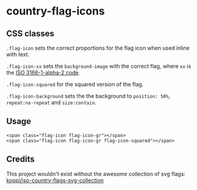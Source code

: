 country-flag-icons
==================


CSS classes
-----------


`.flag-icon` sets the correct proportions for the flag icon when used inline with text.

`.flag-icon-xx` sets the `background-image` with the correct flag, where `xx` is the [ISO 3166-1-alpha-2 code](http://www.iso.org/iso/country_names_and_code_elements).

`.flag-icon-squared` for the squared version of the flag.

`.flag-icon-background` sets the the background to `position: 50%`, `repeat:no-repeat` and `size:contain`.


Usage
-----

    <span class="flag-icon flag-icon-gr"></span>
    <span class="flag-icon flag-icon-gr flag-icon-squared"></span>

Credits
-------

This project wouldn't exist without the awesome collection of svg flags: 
[koppi/iso-country-flags-svg-collection](https://github.com/koppi/iso-country-flags-svg-collection)
